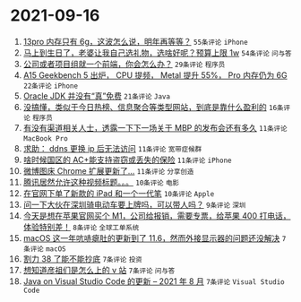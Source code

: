 # 2021-09-16

1. [13pro 内存只有 6g，这波怎么说，明年再等等？](https://www.v2ex.com/t/802169) `55条评论` `iPhone`
1. [马上到生日了，老婆让我自己选礼物，选啥好呢？预算上限 1w](https://www.v2ex.com/t/802188) `54条评论` `问与答`
1. [公司或者项目组就一个前端，你会怎么办？](https://www.v2ex.com/t/802206) `29条评论` `程序员`
1. [A15 Geekbench 5 出炉， CPU 提频， Metal 提升 55%， Pro 内存仍为 6G](https://www.v2ex.com/t/802173) `22条评论` `iPhone`
1. [Oracle JDK 并没有“真”免费](https://www.v2ex.com/t/802200) `21条评论` `Java`
1. [没搞懂，类似于今日热榜、信息聚合等类型网站，到底是靠什么盈利的](https://www.v2ex.com/t/802194) `16条评论` `程序员`
1. [有没有渠道相关人士，透露一下下一场关于 MBP 的发布会还有多久](https://www.v2ex.com/t/802210) `11条评论` `MacBook Pro`
1. [求助： ddns 更换 ip 后无法访问](https://www.v2ex.com/t/802207) `11条评论` `宽带症候群`
1. [啥时候国区的 AC+能支持盗窃或丢失的保险](https://www.v2ex.com/t/802197) `11条评论` `iPhone`
1. [微博图床 Chrome 扩展更新了...](https://www.v2ex.com/t/802187) `11条评论` `分享创造`
1. [腾讯居然允许这种视频标题。。。](https://www.v2ex.com/t/802220) `10条评论` `电影`
1. [在官网下单了新款的 iPad 和一个一代笔](https://www.v2ex.com/t/802180) `10条评论` `Apple`
1. [问一下大伙在深圳骑电动车要上牌吗，可以带人吗？](https://www.v2ex.com/t/802186) `9条评论` `深圳`
1. [今天是想在苹果官网买个 M1，公司给报销，需要专票，给苹果 400 打电话，体验特别差！](https://www.v2ex.com/t/802229) `8条评论` `全球工单系统`
1. [macOS 这一年吭哧瘪肚的更新到了 11.6，然而外接显示器的问题还没解决](https://www.v2ex.com/t/802234) `7条评论` `macOS`
1. [割力 38 了能不能抄底](https://www.v2ex.com/t/802221) `7条评论` `投资`
1. [想知道彦祖们是怎么上的 v 站](https://www.v2ex.com/t/802184) `7条评论` `问与答`
1. [Java on Visual Studio Code 的更新 – 2021 年 8 月](https://www.v2ex.com/t/802182) `7条评论` `Visual Studio Code`
